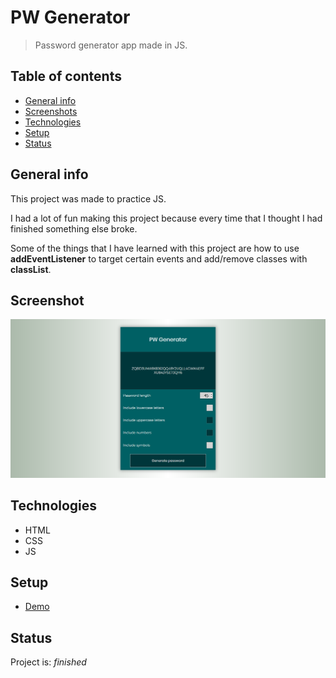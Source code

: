 # PW Generator

> Password generator app made in JS.

## Table of contents

- [General info](#general-info)
- [Screenshots](#screenshot)
- [Technologies](#technologies)
- [Setup](#setup)
- [Status](#status)

## General info

This project was made to practice JS.

I had a lot of fun making this project because every time that I thought I had finished something else broke.

Some of the things that I have learned with this project are how to use **addEventListener** to target certain events and add/remove classes with **classList**.

## Screenshot

![Example screenshot](./resources/images/password-generator-preview.png)

## Technologies

- HTML
- CSS
- JS

## Setup

- [Demo](https://romantic-keller-56a8f3.netlify.app/)

## Status

Project is: _finished_
